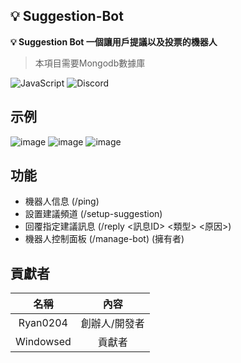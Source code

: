 ## 💡 Suggestion-Bot
**💡 Suggestion Bot 一個讓用戶提議以及投票的機器人**
> 本項目需要Mongodb數據庫

![JavaScript](https://img.shields.io/badge/javascript-%23323330.svg?style=for-the-badge&logo=javascript&logoColor=F7DF1E) ![Discord](https://img.shields.io/badge/Discord-%237289DA.svg?style=for-the-badge&logo=discord&logoColor=white&color=5865F2) 

## 示例
![image](https://cdn.ssrv.xyz/r/u8HJnQ.jpeg)
![image](https://cdn.ssrv.xyz/r/SOT8ra.png)
![image](https://cdn.ssrv.xyz/r/pyCXMi.png)
##  功能
- 機器人信息 (/ping)
- 設置建議頻道 (/setup-suggestion)
- 回覆指定建議訊息 (/reply <訊息ID> <類型> <原因>)
- 機器人控制面板 (/manage-bot) (擁有者)

##  貢獻者

|    名稱     |    內容     |
|:---------:|:---------:|
| Ryan0204  |  創辦人/開發者  |
| Windowsed | 貢獻者 |
